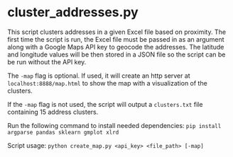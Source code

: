 # cluster_addresses.py

This script clusters addresses in a given Excel file based on proximity. The first time the script is run, the Excel file must be passed in as an argument along with a Google Maps API key to geocode the addresses. The latitude and longitude values will be then stored in a JSON file so the script can be be run without the API key.

The `-map` flag is optional. If used, it will create an http server at `localhost:8888/map.html` to show the map with a visualization of the clusters.

If the `-map` flag is not used, the script will output a `clusters.txt` file containing 15 address clusters.

Run the following command to install needed dependencies:
`pip install argparse pandas sklearn gmplot xlrd`

Script usage: `python create_map.py <api_key> <file_path> [-map]`